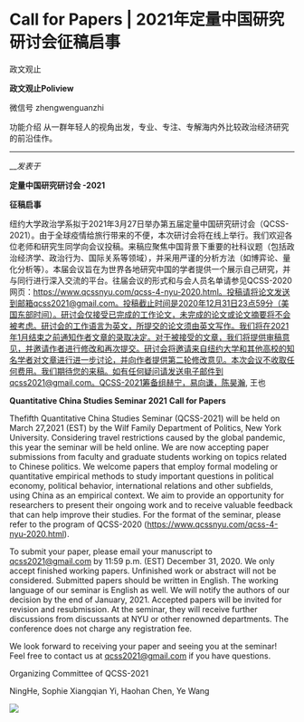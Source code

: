 

#  Call for Papers | 2021年定量中国研究研讨会征稿启事

政文观止  

**政文观止Poliview** 

微信号 zhengwenguanzhi

功能介绍 从一群年轻人的视角出发，专业、专注、专解海内外比较政治经济研究的前沿佳作。

____

___发表于_


**定量中国研究研讨会 -2021**

 **征稿启事**

纽约大学政治学系拟于2021年3月27日举办第五届定量中国研究研讨会（QCSS-2021）。由于全球疫情给旅行带来的不便，本次研讨会将在线上举行。我们欢迎各位老师和研究生同学向会议投稿。来稿应聚焦中国背景下重要的社科议题（包括政治经济学、政治行为、国际关系等领域），并采用严谨的分析方法（如博弈论、量化分析等）。本届会议旨在为世界各地研究中国的学者提供一个展示自己研究，并与同行进行深入交流的平台。往届会议的形式和与会人员名单请参见QCSS-2020网页：https://www.qcssnyu.com/qcss-4-nyu-2020.html。投稿请将论文发送到邮箱qcss2021@gmail.com。投稿截止时间是2020年12月31日23点59分（美国东部时间）。研讨会仅接受已完成的工作论文，未完成的论文或论文摘要将不会被考虑。研讨会的工作语言为英文，所提交的论文须由英文写作。我们将在2021年1月结束之前通知作者文章的录取决定。对于被接受的文章，我们将提供审稿意见，并邀请作者进行修改和再次提交。研讨会将邀请来自纽约大学和其他高校的知名学者对文章进行进一步讨论，并向作者提供第二轮修改意见。本次会议不收取任何费用。我们期待您的来稿。如有任何疑问请发送电子邮件到qcss2021@gmail.com。QCSS-2021筹备组赫宁，易向谦，陈昊瀚,
王也

 **Quantitative China Studies Seminar 2021** **Call for Papers**

Thefifth Quantitative China Studies Seminar (QCSS-2021) will be held on March
27,2021 (EST) by the Wilf Family Department of Politics, New York University.
Considering travel restrictions caused by the global pandemic, this year the
seminar will be held online. We are now accepting paper submissions from
faculty and graduate students working on topics related to Chinese politics.
We welcome papers that employ formal modeling or quantitative empirical
methods to study important questions in political economy, political behavior,
international relations and other subfields, using China as an empirical
context. We aim to provide an opportunity for researchers to present their
ongoing work and to receive valuable feedback that can help improve their
studies. For the format of the seminar, please refer to the program of
QCSS-2020 (https://www.qcssnyu.com/qcss-4-nyu-2020.html).

To submit your paper, please email your manuscript to qcss2021@gmail.com by
11:59 p.m. (EST) December 31, 2020. We only accept finished working papers.
Unfinished work or abstract will not be considered. Submitted papers should be
written in English. The working language of our seminar is English as well. We
will notify the authors of our decision by the end of January, 2021. Accepted
papers will be invited for revision and resubmission. At the seminar, they
will receive further discussions from discussants at NYU or other renowned
departments. The conference does not charge any registration fee.

We look forward to receiving your paper and seeing you at the seminar! Feel
free to contact us at qcss2021@gmail.com if you have questions.

Organizing Committee of QCSS-2021

NingHe, Sophie Xiangqian Yi, Haohan Chen, Ye Wang

  

![](/images/209/2.jpeg)

  

